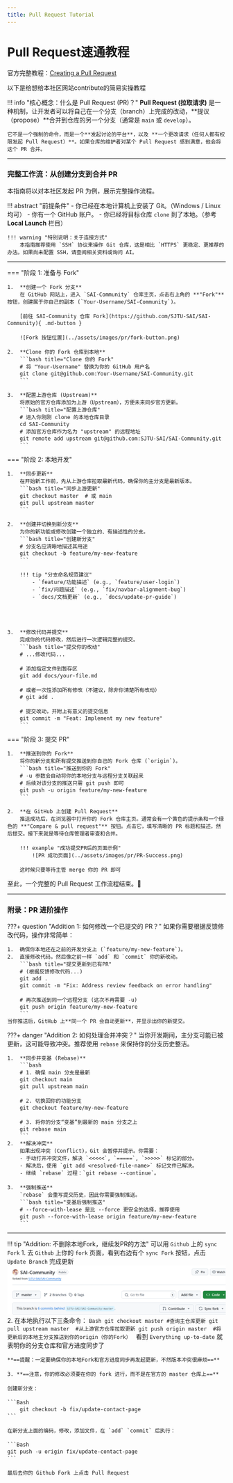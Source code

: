 ```yaml
---
title: Pull Request Tutorial
---
```


# Pull Request速通教程

官方完整教程：[Creating a Pull Request](https://docs.github.com/en/pull-requests/collaborating-with-pull-requests/proposing-changes-to-your-work-with-pull-requests/creating-a-pull-request)

以下是给想给本社区网站contribute的简易实操教程


!!! info "核心概念：什么是 Pull Request (PR)？"
    **Pull Request (拉取请求)** 是一种机制，让开发者可以将自己在一个分支（branch）上完成的改动，**提议（propose）**合并到仓库的另一个分支（通常是 `main` 或 `develop`）。

    它不是一个强制的命令，而是一个**发起讨论的平台**，以及 **一个更改请求（任何人都有权限发起 Pull Request）**。如果仓库的维护者对某个 Pull Request 感到满意，他会将这个 PR 合并。

---

### 完整工作流：从创建分支到合并 PR

本指南将以对本社区发起 PR 为例，展示完整操作流程。

!!! abstract "前提条件"
    - 你已经在本地计算机上安装了 Git。（Windows / Linux 均可）
    - 你有一个 GitHub 账户。
    - 你已经将目标仓库 `clone` 到了本地。（参考 **Local Launch** 栏目）

    !!! warning "特别说明：关于连接方式"
        本指南推荐使用 `SSH` 协议来操作 Git 仓库，这是相比 `HTTPS` 更稳定、更推荐的办法。如果尚未配置 SSH，请查阅相关资料或询问 AI。

---

=== "阶段 1: 准备与 Fork"

    1.  **创建一个 Fork 分支**
        在 GitHub 网站上，进入 `SAI-Community` 仓库主页，点击右上角的 **"Fork"** 按钮，创建属于你自己的副本 (`Your-Username/SAI-Community`)。

        [前往 SAI-Community 仓库 Fork](https://github.com/SJTU-SAI/SAI-Community){ .md-button }

        ![Fork 按钮位置](../assets/images/pr/fork-button.png)

    2.  **Clone 你的 Fork 仓库到本地**
        ```bash title="Clone 你的 Fork"
        # 将 "Your-Username" 替换为你的 GitHub 用户名
        git clone git@github.com:Your-Username/SAI-Community.git
        ```

    3.  **配置上游仓库 (Upstream)**
        将原始的官方仓库添加为上游（Upstream），方便未来同步官方更新。
        ```bash title="配置上游仓库"
        # 进入你刚刚 clone 的本地仓库目录
        cd SAI-Community
        # 添加官方仓库作为名为 "upstream" 的远程地址
        git remote add upstream git@github.com:SJTU-SAI/SAI-Community.git
        ```

=== "阶段 2: 本地开发"

    1.  **同步更新**
        在开始新工作前，先从上游仓库拉取最新代码，确保你的主分支是最新版本。
        ```bash title="同步上游更新"
        git checkout master  # 或 main
        git pull upstream master
        ```

    2.  **创建并切换到新分支**
        为你的新功能或修改创建一个独立的、有描述性的分支。
        ```bash title="创建新分支"
        # 分支名应清晰地描述其用途
        git checkout -b feature/my-new-feature
        ```

        !!! tip "分支命名规范建议"
            - `feature/功能描述` (e.g., `feature/user-login`)
            - `fix/问题描述` (e.g., `fix/navbar-alignment-bug`)
            - `docs/文档更新` (e.g., `docs/update-pr-guide`)




    3.  **修改代码并提交**
        完成你的代码修改，然后进行一次逻辑完整的提交。
        ```bash title="提交你的改动"
        # ...修改代码...

        # 添加指定文件到暂存区
        git add docs/your-file.md

        # 或者一次性添加所有修改（不建议，除非你清楚所有改动）
        # git add .

        # 提交改动，并附上有意义的提交信息
        git commit -m "Feat: Implement my new feature"
        ```

=== "阶段 3: 提交 PR"

    1.  **推送到你的 Fork**
        将你的新分支和所有提交推送到你自己的 Fork 仓库 (`origin`)。
        ```bash title="推送到你的 Fork"
        # -u 参数会自动将你的本地分支与远程分支关联起来
        # 后续对该分支的推送只需 git push 即可
        git push -u origin feature/my-new-feature
        ```

    2.  **在 GitHub 上创建 Pull Request**
        推送成功后，在浏览器中打开你的 Fork 仓库主页。通常会有一个黄色的提示条和一个绿色的 **"Compare & pull request"** 按钮。点击它，填写清晰的 PR 标题和描述，然后提交。接下来就是等待仓库管理者审查和合并。

        !!! example "成功提交PR后的页面示例"
            ![PR 成功页面](../assets/images/pr/PR-Success.png)

        这时候只要等待主管 merge 你的 PR 即可


至此，一个完整的 Pull Request 工作流程结束。:rocket:

---



### 附录：PR 进阶操作

???+ question "Addition 1: 如何修改一个已提交的 PR？"
    如果你需要根据反馈修改代码，操作非常简单：

    1.  确保你本地还在之前的开发分支上 (`feature/my-new-feature`)。
    2.  直接修改代码，然后像之前一样 `add` 和 `commit` 你的新改动。
        ```bash title="提交更新到已有PR"
        # (根据反馈修改代码...)
        git add .
        git commit -m "Fix: Address review feedback on error handling"

        # 再次推送到同一个远程分支 (这次不再需要 -u)
        git push origin feature/my-new-feature
        ```
    当你推送后，GitHub 上**同一个 PR 会自动更新**，并显示出你的新提交。

???+ danger "Addition 2: 如何处理合并冲突？"
    当你开发期间，主分支可能已被更新，这可能导致冲突。推荐使用 `rebase` 来保持你的分支历史整洁。

    1.  **同步并变基 (Rebase)**
        ```bash
        # 1. 确保 main 分支是最新
        git checkout main
        git pull upstream main

        # 2. 切换回你的功能分支
        git checkout feature/my-new-feature

        # 3. 将你的分支“变基”到最新的 main 分支之上
        git rebase main
        ```
    2.  **解决冲突**
        如果出现冲突 (Conflict)，Git 会暂停并提示。你需要：
        - 手动打开冲突文件，解决 `<<<<<`, `=====`, `>>>>>` 标记的部分。
        - 解决后，使用 `git add <resolved-file-name>` 标记文件已解决。
        - 继续 `rebase` 过程：`git rebase --continue`。

    3.  **强制推送**
        `rebase` 会重写提交历史，因此你需要强制推送。
        ```bash title="变基后强制推送"
        # --force-with-lease 是比 --force 更安全的选择，推荐使用
        git push --force-with-lease origin feature/my-new-feature
        ```





---

!!! tip "Addition: 不删除本地Fork，继续发PR的方法"
    可以用 `Github` 上的 `sync Fork`
    1. 去 `Github` 上你的 `fork` 页面，看到右边有个 `sync Fork` 按钮，点击 `Update Branch` 完成更新
    ![Fork Sync](../assets/images/pr/Fork-sync.png)
    2. 在本地执行以下三条命令：
    ```Bash
    git checkout master #查询主仓库更新
    git pull upstream master  #从上游官方仓库拉取更新
    git push origin master  #将更新后的本地主分支推送到你的origin（你的Fork）
    ```
    看到 `Everything up-to-date` 就表明你的分支仓库和官方进度同步了

    **==提醒：一定要确保你的本地Fork和官方进度同步再发起更新，不然版本冲突很麻烦==**

    3. **==注意，你的修改必须要在你的 fork 进行，而不是在官方的 master 仓库上==**

    创建新分支：

    ```Bash
        git checkout -b fix/update-contact-page
    ```

    在新分支上面的编码，修改，添加文件，在 `add` `commit` 后执行：

    ```Bash
    git push -u origin fix/update-contact-page
    ```

    最后去你的 Github Fork 上点击 Pull Request




